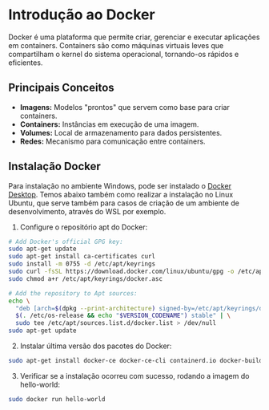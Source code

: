 # Introdução ao Docker
Docker é uma plataforma que permite criar, gerenciar e executar aplicações em containers. Containers são como máquinas virtuais leves que compartilham o kernel do sistema operacional, tornando-os rápidos e eficientes.

## Principais Conceitos
- **Imagens:** Modelos "prontos" que servem como base para criar containers.
- **Containers:** Instâncias em execução de uma imagem.
- **Volumes:** Local de armazenamento para dados persistentes.
- **Redes:** Mecanismo para comunicação entre containers.

## Instalação Docker
Para instalação no ambiente Windows, pode ser instalado o [Docker Desktop](https://www.docker.com/products/docker-desktop). Temos abaixo também como realizar a instalação no Linux Ubuntu, que serve também para casos de criação de um ambiente de desenvolvimento, através do WSL por exemplo.

1. Configure o repositório apt do Docker:

```bash
# Add Docker's official GPG key:
sudo apt-get update
sudo apt-get install ca-certificates curl
sudo install -m 0755 -d /etc/apt/keyrings
sudo curl -fsSL https://download.docker.com/linux/ubuntu/gpg -o /etc/apt/keyrings/docker.asc
sudo chmod a+r /etc/apt/keyrings/docker.asc

# Add the repository to Apt sources:
echo \
  "deb [arch=$(dpkg --print-architecture) signed-by=/etc/apt/keyrings/docker.asc] https://download.docker.com/linux/ubuntu \
  $(. /etc/os-release && echo "$VERSION_CODENAME") stable" | \
  sudo tee /etc/apt/sources.list.d/docker.list > /dev/null
sudo apt-get update
```

2. Instalar última versão dos pacotes do Docker:

```bash
sudo apt-get install docker-ce docker-ce-cli containerd.io docker-buildx-plugin docker-compose-plugin
```

3. Verificar se a instalação ocorreu com sucesso, rodando a imagem do hello-world:
```bash
sudo docker run hello-world
```